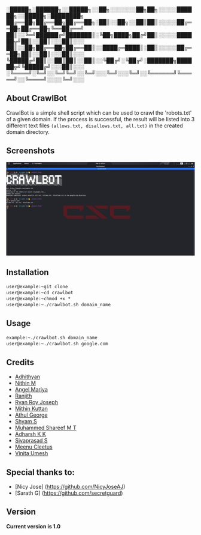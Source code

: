 
░█████╗░██████╗░░█████╗░░██╗░░░░░░░██╗██╗░░░░░██████╗░░█████╗░████████╗
██╔══██╗██╔══██╗██╔══██╗░██║░░██╗░░██║██║░░░░░██╔══██╗██╔══██╗╚══██╔══╝
██║░░╚═╝██████╔╝███████║░╚██╗████╗██╔╝██║░░░░░██████╦╝██║░░██║░░░██║░░░
██║░░██╗██╔══██╗██╔══██║░░████╔═████║░██║░░░░░██╔══██╗██║░░██║░░░██║░░░
╚█████╔╝██║░░██║██║░░██║░░╚██╔╝░╚██╔╝░███████╗██████╦╝╚█████╔╝░░░██║░░░
░╚════╝░╚═╝░░╚═╝╚═╝░░╚═╝░░░╚═╝░░░╚═╝░░╚══════╝╚═════╝░░╚════╝░░░░╚═╝░░░

## About CrawlBot
CrawlBot is a simple shell script which can be used to crawl the 'robots.txt' of a given domain. If the process is successful, the result will be listed into 3 different text files `(allows.txt, disallows.txt, all.txt)` in the created domain directory. 

## Screenshots

 
 ![](crawlbot.png)
 

 

## Installation
 
```console
user@example:~git clone
user@example:~cd crawlbot
user@example:~chmod +x *
user@example:~./crawlbot.sh domain_name
```


## Usage
```
example:~./crawlbot.sh domain_name
user@example:~./crawlbot.sh google.com
```

## Credits
* [Adhithyan]( https://github.com/adhithyanmv )
* [Nithin M]( https://github.com/nithin62 )
* [Angel Mariya]( https://github.com/mariyaangel )
* [Ranjith]( https://github.com/hackerPPi )
* [Ryan Roy Joseph]( https://github.com/RyanRoy626 )
* [Mithin Kuttan]( https://github.com/mithinkuttan )
* [Athul George]( https://github.com/atulgorgkgdy)
* [Shyam S]( https://github.com/shyams47 )  
* [Muhammed Shareef M T]( https://github.com/shareefshaz )
* [Adharsh K K]( https://github.com/adarshkk99 )
* [Sivaprasad S]( https://github.com/sivaprasad789/sivaprasad789.git )
* [Meenu Cleetus]( https://github.com/meenucletus)
* [Vinita Umesh]( https://github.com/Zenith-Paradox ) 

 
## Special thanks to:
 * [Nicy Jose] (https://github.com/NicyJoseAJ)
 * [Sarath G] (https://github.com/secretguard)
 
## Version
**Current version is 1.0**
 
